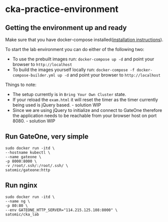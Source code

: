 # cka-practice-environment

## Getting the environment up and ready

Make sure that you have docker-compose installed([installation instructions](https://docs.docker.com/compose/install/)).

To start the lab environment you can do either of the following two:
* To use the prebuilt images run: `docker-compose up -d` and point your browser to `http://localhost`
* To build the images yourself locally run: `docker-compose -f docker-compose-builder.yml up -d` and point your browser to `http://localhost`

Things to note:
* The setup currently is in `Bring Your Own Cluster` state.
* If your reload the `exam.html` it will reset the timer as the timer currently being used is jQuery based. - solution WIP
* Since we are using jQuery to initialize and connect to GateOne therefore the application needs to be reachable from your browser host on port 8080. - solution WIP



## Run GateOne, very simple
```
sudo docker run -itd \
--hostname kubectl \
--name gateone \
-p 8000:8000 \
-v /root/.ssh/:/root/.ssh/ \
satomic/gateone:http
```

## Run nginx
```
sudo docker run -itd \
--name ng \
-p 80:80 \
--env GATEONE_HTTP_SERVER="114.215.125.108:8000" \
satomic/cka_lab
```
